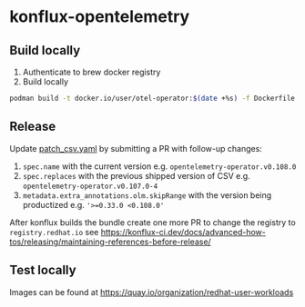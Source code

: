 # konflux-opentelemetry

## Build locally

1. Authenticate to brew docker registry
2. Build locally

```bash
podman build -t docker.io/user/otel-operator:$(date +%s) -f Dockerfile.operator 
```

## Release

Update [patch_csv.yaml](./bundle-patch/patch_csv.yaml) by submitting a PR with follow-up changes:
1. `spec.name` with the current version e.g. `opentelemetry-operator.v0.108.0`
1. `spec.replaces` with the previous shipped version of CSV e.g. `opentelemetry-operator.v0.107.0-4`
1. `metadata.extra_annotations.olm.skipRange` with the version being productized e.g. `'>=0.33.0 <0.108.0'`

After konflux builds the bundle create one more PR to change the registry to `registry.redhat.io` see https://konflux-ci.dev/docs/advanced-how-tos/releasing/maintaining-references-before-release/

## Test locally

Images can be found at https://quay.io/organization/redhat-user-workloads
